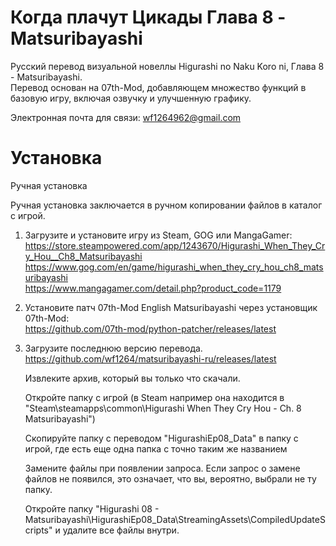 # Когда плачут Цикады Глава 8 - Matsuribayashi

Русский перевод визуальной новеллы Higurashi no Naku Koro ni, Глава 8 - Matsuribayashi.  
Перевод основан на 07th-Mod, добавляющем множество функций в базовую игру, включая озвучку и улучшенную графику.

Электронная почта для связи: wf1264962@gmail.com

# Установка

Ручная установка

Ручная установка заключается в ручном копировании файлов в каталог с игрой.

1)  Загрузите и установите игру из Steam, GOG или MangaGamer:  
    https://store.steampowered.com/app/1243670/Higurashi_When_They_Cry_Hou__Ch8_Matsuribayashi  
    https://www.gog.com/en/game/higurashi_when_they_cry_hou_ch8_matsuribayashi    
    https://www.mangagamer.com/detail.php?product_code=1179  
2)
    Установите патч 07th-Mod English Matsuribayashi через установщик 07th-Mod:  
    https://github.com/07th-mod/python-patcher/releases/latest  
3)
    Загрузите последнюю версию перевода.  
    https://github.com/wf1264/matsuribayashi-ru/releases/latest   
    
    Извлеките архив, который вы только что скачали.

    Откройте папку с игрой (в Steam например она находится в "Steam\steamapps\common\Higurashi When They Cry Hou - Ch. 8 Matsuribayashi")

    Скопируйте папку с переводом "HigurashiEp08_Data" в папку с игрой, где есть еще одна папка с точно таким же названием

    Замените файлы при появлении запроса. Если запрос о замене файлов не появился, это означает, что вы, вероятно, выбрали не ту папку.

    Откройте папку "Higurashi 08 - Matsuribayashi\HigurashiEp08_Data\StreamingAssets\CompiledUpdateScripts" и удалите все файлы внутри.
